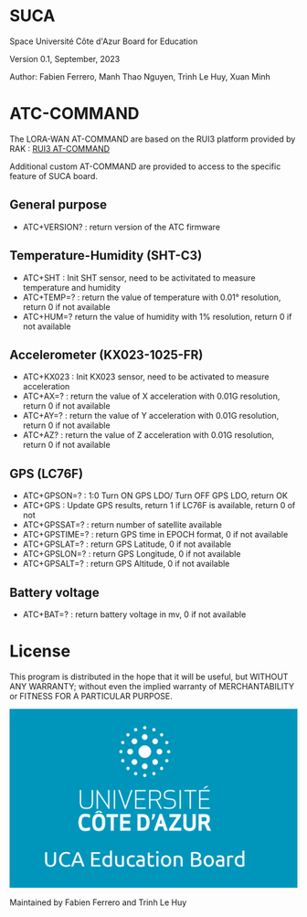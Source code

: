 # SUCA
Space Université Côte d'Azur Board for Education

Version 0.1, September, 2023

Author: Fabien Ferrero, Manh Thao Nguyen, Trinh Le Huy, Xuan Minh

# ATC-COMMAND

The LORA-WAN AT-COMMAND are based on the RUI3 platform provided by RAK : [RUI3 AT-COMMAND](https://docs.rakwireless.com/RUI3/Serial-Operating-Modes/AT-Command-Manual/#content)

Additional custom AT-COMMAND are provided to access to the specific feature of SUCA board.

## General purpose
*	ATC+VERSION? : return version of the ATC firmware

## Temperature-Humidity (SHT-C3)
*	ATC+SHT : Init SHT sensor, need to be activitated to measure temperature and humidity
*	ATC+TEMP=? : return the value of temperature with 0.01° resolution, return 0 if not available
*	ATC+HUM=? return the value of humidity with 1% resolution, return 0 if not available

## Accelerometer (KX023-1025-FR)
*	ATC+KX023 : Init KX023 sensor, need to be activated to measure acceleration
*	ATC+AX=? : return the value of X acceleration with 0.01G resolution, return 0 if not available
*	ATC+AY=? : return the value of Y acceleration with 0.01G resolution, return 0 if not available
*	ATC+AZ? : return the value of Z acceleration with 0.01G resolution, return 0 if not available
## GPS (LC76F)
*	ATC+GPSON=? : 1:0 Turn ON GPS LDO/ Turn OFF GPS LDO, return OK
*	ATC+GPS : Update GPS results, return 1 if LC76F is available, return 0 of not
*	ATC+GPSSAT=? : return number of satellite available
*	ATC+GPSTIME=? : return GPS time in EPOCH format, 0 if not available
*	ATC+GPSLAT=? : return GPS Latitude, 0 if not available
*	ATC+GPSLON=? : return GPS Longitude, 0 if not available
*	ATC+GPSALT=? : return GPS Altitude, 0 if not available
## Battery voltage
*	ATC+BAT=? : return battery voltage in mv, 0 if not available


# License


This program is distributed in the hope that it will be useful, but WITHOUT ANY WARRANTY; without even the implied warranty of MERCHANTABILITY or FITNESS FOR A PARTICULAR PURPOSE.

<img src="https://github.com/FabienFerrero/UCA21/blob/main/Doc/Pictures/UCA_logo.png">

Maintained by Fabien Ferrero and Trinh Le Huy
